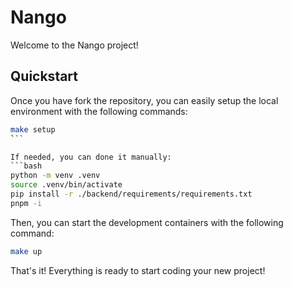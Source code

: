 # Nango

Welcome to the Nango project!

## Quickstart

Once you have fork the repository, you can easily setup the local environment with the following commands:

```bash
make setup
̀```

If needed, you can done it manually:
```bash
python -m venv .venv
source .venv/bin/activate
pip install -r ./backend/requirements/requirements.txt
pnpm -i
```

Then, you can start the development containers with the following command:

```bash
make up
```

That's it! Everything is ready to start coding your new project!